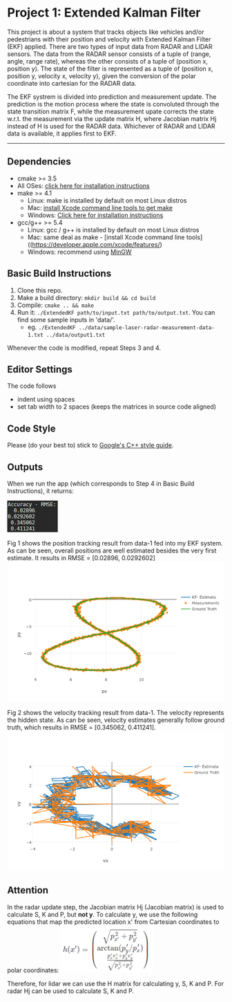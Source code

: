 # Project 1: Extended Kalman Filter

This project is about a system that tracks objects like vehicles and/or pedestrians with their position and velocity with Extended Kalman Filter (EKF) applied. There are two types of input data from RADAR and LIDAR sensors. The data from the RADAR sensor consists of a tuple of (range, angle, range rate), whereas the other consists of a tuple of (position x, position y). The state of the filter is represented as a tuple of (position x, position y, velocity x, velocity y), given the conversion of the polar coordinate into cartesian for the RADAR data.

The EKF systrem is divided into prediction and measurement update. The prediction is the motion process where the state is convoluted through the state transition matrix F, while the measurement upate corrects the state w.r.t. the measurement via the update matrix H, where Jacobian matrix Hj instead of H is used for the RADAR data. Whichever of RADAR and LIDAR data is available, it applies first to EKF.

---

## Dependencies

* cmake >= 3.5
 * All OSes: [click here for installation instructions](https://cmake.org/install/)
* make >= 4.1
  * Linux: make is installed by default on most Linux distros
  * Mac: [install Xcode command line tools to get make](https://developer.apple.com/xcode/features/)
  * Windows: [Click here for installation instructions](http://gnuwin32.sourceforge.net/packages/make.htm)
* gcc/g++ >= 5.4
  * Linux: gcc / g++ is installed by default on most Linux distros
  * Mac: same deal as make - [install Xcode command line tools]((https://developer.apple.com/xcode/features/)
  * Windows: recommend using [MinGW](http://www.mingw.org/)

## Basic Build Instructions

1. Clone this repo.
2. Make a build directory: `mkdir build && cd build`
3. Compile: `cmake .. && make`
4. Run it: `./ExtendedKF path/to/input.txt path/to/output.txt`. You can find
   some sample inputs in 'data/'.
    - eg. `./ExtendedKF ../data/sample-laser-radar-measurement-data-1.txt ../data/output1.txt`

Whenever the code is modified, repeat Steps 3 and 4.

## Editor Settings

The code follows
* indent using spaces
* set tab width to 2 spaces (keeps the matrices in source code aligned)

## Code Style

Please (do your best to) stick to [Google's C++ style guide](https://google.github.io/styleguide/cppguide.html).

## Outputs

When we run the app (which corresponds to Step 4 in Basic Build Instructions), it returns:

![alt text](img/output1.png)

Fig 1 shows the position tracking result from data-1 fed into my EKF system. As can be seen, overall positions are well estimated besides the very first estimate. It results in RMSE = [0.02896, 0.0292602]
![alt text](img/trackingpos4output1.png "Fig 1: Tracking Position")

Fig 2 shows the velocity tracking result from data-1. The velocity represents the hidden state. As can be seen, velocity estimates generally follow ground truth, which results in RMSE = [0.345062, 0.411241].
![alt text](img/trackingvel4output1.png "Fig 2: Tracking Velocity")

## Attention

In the radar update step, the Jacobian matrix Hj (Jacobian matrix) is used to calculate S, K and P, but **not y**. To calculate y, we use the following equations that map the predicted location x' from Cartesian coordinates to polar coordinates:
![alt text](img/hx.png)

Therefore, for lidar we can use the H matrix for calculating y, S, K and P. For radar Hj can be used to calculate S, K and P.
